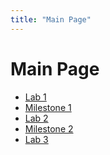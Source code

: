 ```yaml
---
title: "Main Page"
---
```


Main Page
=========

* [Lab 1](lab1)
* [Milestone 1](milestone1)
* [Lab 2](lab2)
* [Milestone 2](milestone2)
* [Lab 3](lab3)
